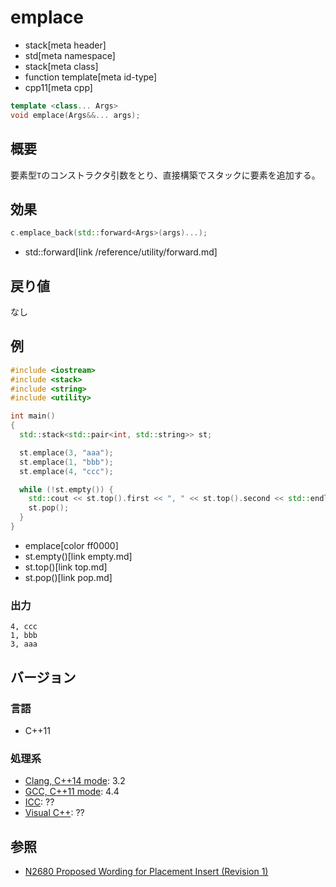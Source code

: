 # emplace
* stack[meta header]
* std[meta namespace]
* stack[meta class]
* function template[meta id-type]
* cpp11[meta cpp]

```cpp
template <class... Args>
void emplace(Args&&... args);
```

## 概要
要素型`T`のコンストラクタ引数をとり、直接構築でスタックに要素を追加する。


## 効果
```cpp
c.emplace_back(std::forward<Args>(args)...);
```
* std::forward[link /reference/utility/forward.md]


## 戻り値
なし


## 例
```cpp example
#include <iostream>
#include <stack>
#include <string>
#include <utility>

int main()
{
  std::stack<std::pair<int, std::string>> st;

  st.emplace(3, "aaa");
  st.emplace(1, "bbb");
  st.emplace(4, "ccc");

  while (!st.empty()) {
    std::cout << st.top().first << ", " << st.top().second << std::endl;
    st.pop();
  }
}
```
* emplace[color ff0000]
* st.empty()[link empty.md]
* st.top()[link top.md]
* st.pop()[link pop.md]

### 出力
```
4, ccc
1, bbb
3, aaa
```

## バージョン
### 言語
- C++11

### 処理系
- [Clang, C++14 mode](/implementation.md#clang): 3.2
- [GCC, C++11 mode](/implementation.md#gcc): 4.4
- [ICC](/implementation.md#icc): ??
- [Visual C++](/implementation.md#visual_cpp): ??

## 参照
- [N2680 Proposed Wording for Placement Insert (Revision 1)](http://www.open-std.org/jtc1/sc22/wg21/docs/papers/2008/n2680.pdf)

